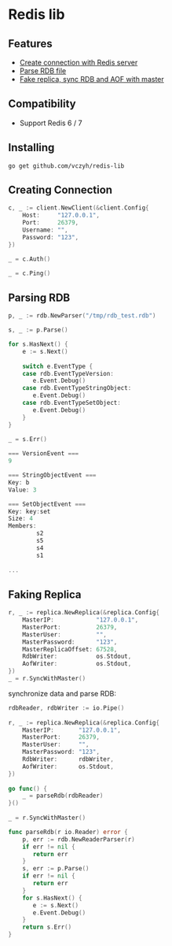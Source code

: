 # Redis lib

## Features

- [Create connection with Redis server](#creating-connection)
- [Parse RDB file](#parsing-rdb)
- [Fake replica, sync RDB and AOF with master](#faking-replica)

## Compatibility

- Support Redis 6 / 7

## Installing

```shell
go get github.com/vczyh/redis-lib
```

## Creating Connection

```go  
c, _ := client.NewClient(&client.Config{  
    Host:     "127.0.0.1",  
    Port:     26379,  
    Username: "",  
    Password: "123",  
})  

_ = c.Auth()

_ = c.Ping()
```  

## Parsing RDB

```go  
p, _ := rdb.NewParser("/tmp/rdb_test.rdb")  

s, _ := p.Parse()  

for s.HasNext() {  
    e := s.Next()  
  
    switch e.EventType {  
    case rdb.EventTypeVersion:  
       e.Event.Debug()  
    case rdb.EventTypeStringObject:  
       e.Event.Debug()  
    case rdb.EventTypeSetObject:  
       e.Event.Debug()  
    }  
}  
  
_ = s.Err()

=== VersionEvent ===
9

=== StringObjectEvent ===
Key: b
Value: 3

=== SetObjectEvent ===
Key: key:set
Size: 4
Members:
        s2
        s5
        s4
        s1
        
...
```  

## Faking Replica

```go  
r, _ := replica.NewReplica(&replica.Config{  
    MasterIP:            "127.0.0.1",  
    MasterPort:          26379,  
    MasterUser:          "",  
    MasterPassword:      "123",  
    MasterReplicaOffset: 67528,  
    RdbWriter:           os.Stdout,  
    AofWriter:           os.Stdout,  
})  
_ = r.SyncWithMaster()
```

synchronize data and parse RDB:

```go
rdbReader, rdbWriter := io.Pipe()  
  
r, _ := replica.NewReplica(&replica.Config{  
    MasterIP:       "127.0.0.1",  
    MasterPort:     26379,  
    MasterUser:     "",  
    MasterPassword: "123",  
    RdbWriter:      rdbWriter,  
    AofWriter:      os.Stdout,  
})  
  
go func() {  
    _ = parseRdb(rdbReader)
}()  
  
_ = r.SyncWithMaster()

func parseRdb(r io.Reader) error {  
    p, err := rdb.NewReaderParser(r)  
    if err != nil {  
       return err  
    }  
    s, err := p.Parse()  
    if err != nil {  
       return err  
    }  
    for s.HasNext() {  
       e := s.Next()  
       e.Event.Debug()  
    }  
    return s.Err()  
}
```

